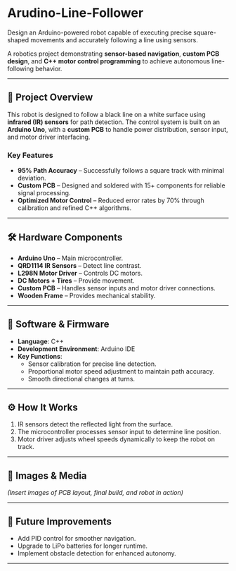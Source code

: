 # Arudino-Line-Follower

Design an Arduino-powered robot capable of executing precise square-shaped movements and accurately following a line using sensors.

A robotics project demonstrating **sensor-based navigation**, **custom PCB design**, and **C++ motor control programming** to achieve autonomous line-following behavior.

---

## 📌 Project Overview
This robot is designed to follow a black line on a white surface using **infrared (IR) sensors** for path detection. The control system is built on an **Arduino Uno**, with a **custom PCB** to handle power distribution, sensor input, and motor driver interfacing.

### Key Features
- **95% Path Accuracy** – Successfully follows a square track with minimal deviation.
- **Custom PCB** – Designed and soldered with 15+ components for reliable signal processing.
- **Optimized Motor Control** – Reduced error rates by 70% through calibration and refined C++ algorithms.

---

## 🛠️ Hardware Components
- **Arduino Uno** – Main microcontroller.
- **QRD1114 IR Sensors** – Detect line contrast.
- **L298N Motor Driver** – Controls DC motors.
- **DC Motors + Tires** – Provide movement.
- **Custom PCB** – Handles sensor inputs and motor driver connections.
- **Wooden Frame** – Provides mechanical stability.

---

## 🔧 Software & Firmware
- **Language**: C++
- **Development Environment**: Arduino IDE
- **Key Functions**:
  - Sensor calibration for precise line detection.
  - Proportional motor speed adjustment to maintain path accuracy.
  - Smooth directional changes at turns.

---

## ⚙️ How It Works
1. IR sensors detect the reflected light from the surface.
2. The microcontroller processes sensor input to determine line position.
3. Motor driver adjusts wheel speeds dynamically to keep the robot on track.

---

## 📸 Images & Media
*(Insert images of PCB layout, final build, and robot in action)*

---

## 🚀 Future Improvements
- Add PID control for smoother navigation.
- Upgrade to LiPo batteries for longer runtime.
- Implement obstacle detection for enhanced autonomy.

---
